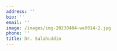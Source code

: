 ```yaml
---
address: ''
bio: ''
email: ''
image: /images/img-20230404-wa0014-2.jpg
phone: ''
title: Dr. Salahuddin
---
```






